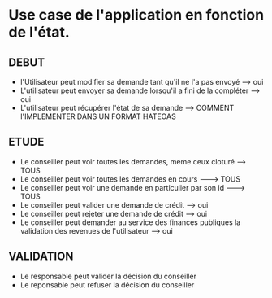 # Use case de l'application en fonction de l'état.

## DEBUT

- l'Utilisateur peut modifier sa demande tant qu'il ne l'a pas envoyé --> oui
- L'utilisateur peut envoyer sa demande lorsqu'il a fini de la compléter --> oui
- L'utilisateur peut récupérer l'état de sa demande --> COMMENT l'IMPLEMENTER DANS UN FORMAT HATEOAS


## ETUDE

- Le conseiller peut voir toutes les demandes, meme ceux cloturé --> TOUS
- Le conseiller peut voir toutes les demandes en cours ---> TOUS 
- Le conseiller peut voir une demande en particulier par son id ---> TOUS
- Le conseiller peut valider une demande de crédit --> oui
- Le conseiller peut rejeter une demande de crédit --> oui
- Le conseiller peut demander au service des finances publiques la validation des revenues de l'utilisateur --> oui

## VALIDATION

- Le responsable peut valider la décision du conseiller
- Le reponsable peut refuser la décision du conseiller

